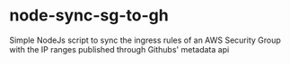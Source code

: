 # node-sync-sg-to-gh
Simple NodeJs script to sync the ingress rules of an AWS Security Group with the IP ranges published through Githubs' metadata api
